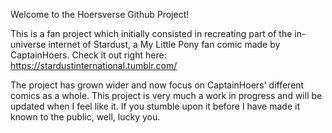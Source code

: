 Welcome to the Hoersverse Github Project!

This is a fan project which initially consisted in recreating part of the in-universe internet of Stardust, a My Little Pony fan comic made by CaptainHoers.
Check it out right here: https://stardustinternational.tumblr.com/

The project has grown wider and now focus on CaptainHoers' different comics as a whole.
This project is very much a work in progress and will be updated when I feel like it.
If you stumble upon it before I have made it known to the public, well, lucky you.
